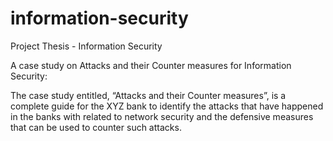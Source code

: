 # information-security
Project Thesis - Information Security

A case study on Attacks and their Counter measures for Information Security:

The case study entitled, “Attacks and their Counter measures”, is a complete guide for the XYZ bank to identify the attacks that have happened in the banks with related to network security and the defensive measures that can be used to counter such attacks.
